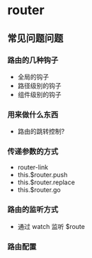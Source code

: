 # router

## 常见问题问题
### 路由的几种钩子
  - 全局的钩子
  - 路径级别的钩子
  - 组件级别的钩子
### 用来做什么东西
  - 路由的跳转控制?
### 传递参数的方式
  - router-link
  - this.$router.push
  - this.$router.replace
  - this.$router.go
### 路由的监听方式
  - 通过 watch 监听 $route
### 路由配置
